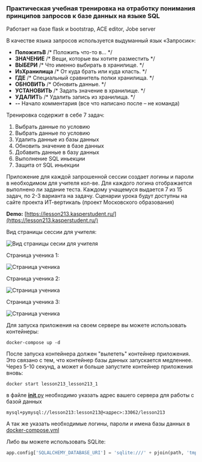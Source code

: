 ### Практическая учебная тренировка на отработку понимания принципов запросов к базе данных на языке SQL

Работает на базе flask и bootstrap, ACE editor, Jobe server

В качестве языка запросов используется выдуманный язык «Запросик»:
* **ПоложитьВ** /* Положить что-то в… */ 
* **ЗНАЧЕНИЕ** /* Вещи, которые вы хотите разместить */ 
* **ВЫБЕРИ** /* Что именно выбирать в хранилище. */ 
* **ИзХранилища** /* От куда брать или куда класть. */ 
* **ГДЕ** /* Специальный сравнитель полки хранилища. */ 
* **ОБНОВИТЬ** /*  Обновить данные. */ 
* **УСТАНОВИТЬ** /* Задать значение в хранилище. */ 
* **УДАЛИТ**Ь /*  Удалить запись из хранилища. */ 
* **--** Начало комментария (все что написано после – не команда)

Тренировка содержит в себе 7 задач:
1. Выбрать данные по условию
2. Выбрать данные по условию
3. Удалить данные из базы данных
4. Обновить значение в базе данных
5. Добавить данные в базу данных
6. Выполнение SQL иньекции
7. Защита от SQL иньекции

Приложение для каждой запрошенной сессии создает логины и пароли в необходимом для учителя кол-ве.
Для каждого логина отображается выполнено ли задание теста. Каждому учащемуся выдается 7 из 15 задач, по 2-3 варианта на задачу.
Сценарии урока будут доступны на сайте проекта ИТ-вертикаль (проект Московского образования)

**Demo:** [https://lesson213.kasperstudent.ru/](https://lesson213.kasperstudent.ru/)

Вид страницы сессии для учителя:

![Вид страницы сесии для учителя](https://forai.school1409.ru/_media/2131.png)

Страница ученика 1:

![Страница ученика](https://forai.school1409.ru/_media/2132.png)

Страница ученика 2:

![Страница ученика](https://forai.school1409.ru/_media/2133.png)

Страница ученика 3:

![Страница ученика](https://forai.school1409.ru/_media/2134.png)

Для запуска приложения на своем сервере вы можете использовать контейнеры:

```commandline
docker-compose up -d
```

После запуска контейнера должен "вылететь" контейнер приложения. Это связано с тем, что контейнер базы данных
запускается медленнее. Через 5-10 секунд, а может и больше запустите контейнер приложения вновь:

```commandline
docker start lesson213_lesson213_1
```

в файле [__init__.py](flask_app%2Fapp%2F__init__.py) необходимо указать адрес вашего сервера для работы с базой данных

```
mysql+pymysql://lesson213:lesson213@<адрес>:33062/lesson213
```

А так же указать необходимые логины, пароли и имена базы данных в [docker-compose.yml](docker-compose.yml)

Либо вы можете использовать SQLite:

```python
app.config['SQLALCHEMY_DATABASE_URI'] = 'sqlite:///' + pjoin(path, 'tmp', 'lesson.db')
```
